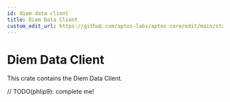```yaml
---
id: diem data client
title: Diem Data Client
custom_edit_url: https://github.com/aptos-labs/aptos-core/edit/main/state-sync/aptos-data-client/README.md
---
```


# Diem Data Client

This crate contains the Diem Data Client.

// TODO(phlip9): complete me!
